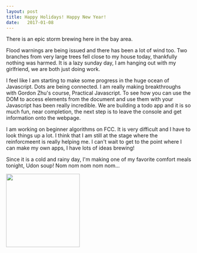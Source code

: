 ```yaml
---
layout: post
title: Happy Holidays! Happy New Year!
date:   2017-01-08
---
```


There is an epic storm brewing here in the bay area.

<!--excerpt-->

Flood warnings are being issued and there has been a lot of wind too. Two branches from very large trees fell close to my house today, thankfully nothing was harmed. It is a lazy sunday day, I am hanging out with my girlfriend, we are both just doing work.

I feel like I am starting to make some progress in the huge ocean of Javascript. Dots are being connected. I am really making breakthroughs with Gordon Zhu's course, Practical Javascript. To see how you can use the DOM to access elements from the document and use them with your Javascript has been really incredible. We are building a todo app and it is so much fun, near completion, the next step is to leave the console and get information onto the webpage.

I am working on beginner algorithms on FCC. It is very difficult and I have to look things up a lot. I think that I am still at the stage where the reinforcmeent is really helping me. I can't wait to get to the point where I can make my own apps, I have lots of ideas brewing!

Since it is a cold and rainy day, I'm making one of my favorite comfort meals tonight, Udon soup! Nom nom nom nom nom...

<img src="https://i.ytimg.com/vi/XN0SGU1gQ00/maxresdefault.jpg" width="200px" height="200px">
